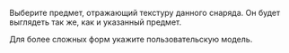 Выберите предмет, отражающий текстуру данного снаряда. Он будет выглядеть так же, как и указанный предмет.

Для более сложных форм укажите пользовательскую модель.